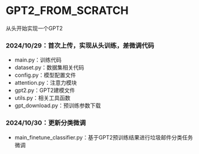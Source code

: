 # GPT2_FROM_SCRATCH
从头开始实现一个GPT2

### 2024/10/29：首次上传，实现从头训练，差微调代码
- main.py：训练代码
- dataset.py：数据集相关代码
- config.py：模型配置文件
- attention.py：注意力模块
- gpt2.py：GPT2建模文件
- utils.py：相关工具函数
- gpt_download.py：预训练参数下载

### 2024/10/30：更新分类微调
- main_finetune_classifier.py：基于GPT2预训练结果进行垃圾邮件分类任务微调